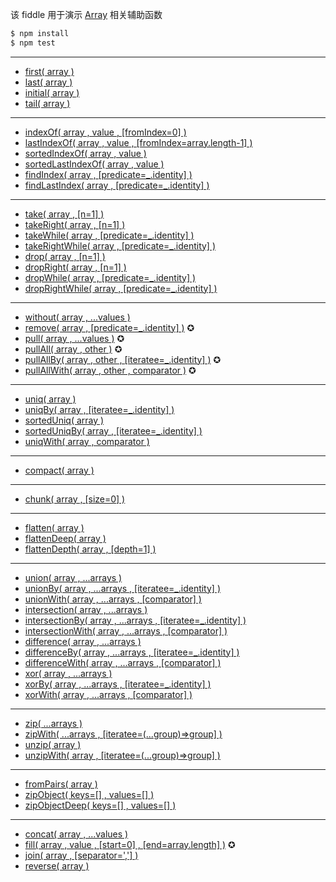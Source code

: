 该 fiddle 用于演示 [Array](https://lodash.com/docs#chunk) 相关辅助函数

```sh
$ npm install
$ npm test
```
---

- [first( array )](ttps://lodash.com/docs#head)
- [last( array )](https://lodash.com/docs#last)
- [initial( array )](https://lodash.com/docs#initial)
- [tail( array )](https://lodash.com/docs#tail)

---

- [indexOf( array , value , [fromIndex=0] )](https://lodash.com/docs#indexOf)
- [lastIndexOf( array , value , [fromIndex=array.length-1] )](https://lodash.com/docs#lastIndexOf)
- [sortedIndexOf( array , value )](https://lodash.com/docs#sortedIndexOf)
- [sortedLastIndexOf( array , value )](https://lodash.com/docs#sortedLastIndexOf)
- [findIndex( array , [predicate=_.identity] )](https://lodash.com/docs#findIndex)
- [findLastIndex( array , [predicate=_.identity] )](https://lodash.com/docs#findLastIndex)

---

- [take( array , [n=1] )](https://lodash.com/docs#take)
- [takeRight( array , [n=1] )](https://lodash.com/docs#takeRight)
- [takeWhile( array , [predicate=_.identity] )](https://lodash.com/docs#takeWhile)
- [takeRightWhile( array , [predicate=_.identity] )](https://lodash.com/docs#takeRightWhile)
- [drop( array , [n=1] )](https://lodash.com/docs#drop)
- [dropRight( array , [n=1] )](https://lodash.com/docs#dropRight)
- [dropWhile( array , [predicate=_.identity] )](https://lodash.com/docs#dropWhile)
- [dropRightWhile( array , [predicate=_.identity] )](https://lodash.com/docs#dropRightWhile)

---

- [without( array , ...values )](https://lodash.com/docs#without)
- [remove( array , [predicate=_.identity] )](https://lodash.com/docs#remove) ✪
- [pull( array , ...values )](https://lodash.com/docs#pull) ✪
- [pullAll( array , other )](https://lodash.com/docs#pullAll) ✪
- [pullAllBy( array , other , [iteratee=_.identity] )](https://lodash.com/docs#pullAllBy) ✪
- [pullAllWith( array , other , comparator )](https://lodash.com/docs#pullAllWith) ✪

---

- [uniq( array )](https://lodash.com/docs#uniq)
- [uniqBy( array , [iteratee=_.identity] )](https://lodash.com/docs#uniqBy)
- [sortedUniq( array )](https://lodash.com/docs#sortedUniq)
- [sortedUniqBy( array , [iteratee=_.identity] )](https://lodash.com/docs#sortedUniqBy)
- [uniqWith( array , comparator )](https://lodash.com/docs#uniqWith)

---

- [compact( array )](https://lodash.com/docs#compact)

---

- [chunk( array , [size=0] )](https://lodash.com/docs#chunk)

---

- [flatten( array )](https://lodash.com/docs#flatten)
- [flattenDeep( array )](https://lodash.com/docs#flattenDeep)
- [flattenDepth( array , [depth=1] )](https://lodash.com/docs#flattenDepth)

---

- [union( array , ...arrays )](https://lodash.com/docs#union)
- [unionBy( array , ...arrays , [iteratee=_.identity] )](https://lodash.com/docs#unionBy)
- [unionWith( array , ...arrays , [comparator] )](https://lodash.com/docs#unionWith)
- [intersection( array , ...arrays )](https://lodash.com/docs#intersection)
- [intersectionBy( array , ...arrays , [iteratee=_.identity] )](https://lodash.com/docs#intersectionBy)
- [intersectionWith( array , ...arrays , [comparator] )](https://lodash.com/docs#intersectionWith)
- [difference( array , ...arrays )](https://lodash.com/docs#difference)
- [differenceBy( array , ...arrays , [iteratee=_.identity] )](https://lodash.com/docs#differenceBy)
- [differenceWith( array , ...arrays , [comparator] )](https://lodash.com/docs#differenceWith)
- [xor( array , ...arrays )](https://lodash.com/docs#xor)
- [xorBy( array , ...arrays , [iteratee=_.identity] )](https://lodash.com/docs#xorBy)
- [xorWith( array , ...arrays , [comparator] )](https://lodash.com/docs#xorWith)

---

- [zip( ...arrays )](https://lodash.com/docs#zip)
- [zipWith( ...arrays , [iteratee=(...group)=>group] )](https://lodash.com/docs#zipWith)
- [unzip( array )](https://lodash.com/docs#unzip)
- [unzipWith( array , [iteratee=(...group)=>group] )](https://lodash.com/docs#unzipWith)

---

- [fromPairs( array )](https://lodash.com/docs#fromPairs)
- [zipObject( keys=[] , values=[] )](https://lodash.com/docs#zipObject)
- [zipObjectDeep( keys=[] , values=[] )](https://lodash.com/docs#zipObjectDeep)

---

- [concat( array , ...values )](https://lodash.com/docs#concat)
- [fill( array , value , [start=0] , [end=array.length] )](https://lodash.com/docs#fill) ✪
- [join( array , [separator=','] )](https://lodash.com/docs#join)
- [reverse( array )](https://lodash.com/docs#reverse)
